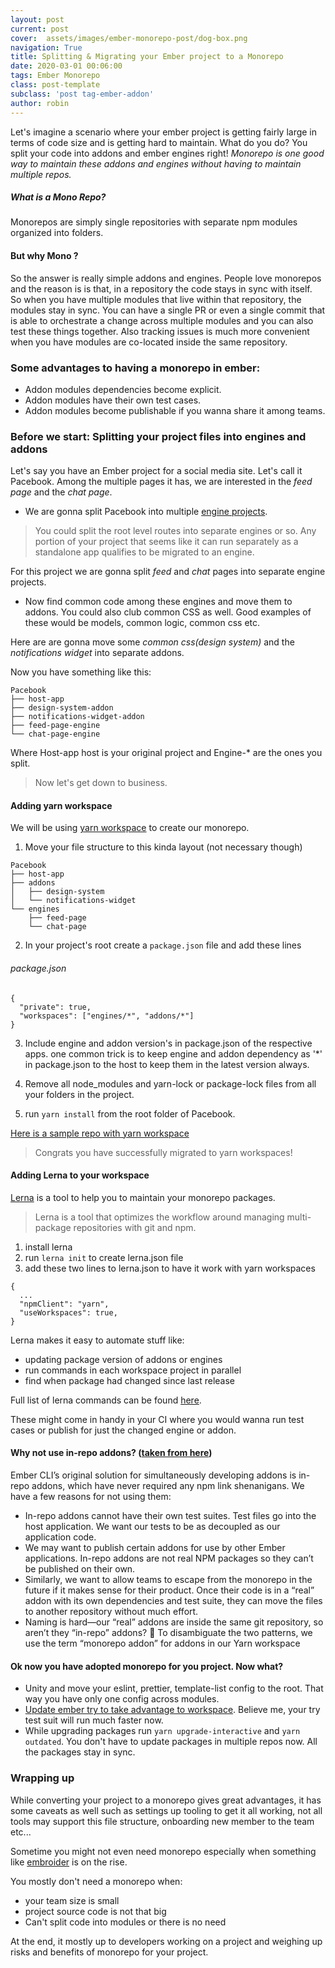 ```yaml
---
layout: post
current: post
cover:  assets/images/ember-monorepo-post/dog-box.png
navigation: True
title: Splitting & Migrating your Ember project to a Monorepo
date: 2020-03-01 00:06:00
tags: Ember Monorepo
class: post-template
subclass: 'post tag-ember-addon'
author: robin
---
```


Let's imagine a scenario where your ember project is getting fairly large in terms of code size and is getting hard to maintain. What do you do?
You split your code into addons and ember engines right! *Monorepo is one good way to maintain these addons and engines without having to maintain multiple repos.*

##### What is a Mono Repo?
Monorepos are simply single repositories with separate npm modules organized into folders.

#### But why Mono ?
So the answer is really simple addons and engines. People love monorepos and the reason is is that, in a repository the code stays in sync with itself.
So when you have multiple modules that live within that repository, the modules stay in sync.
You can have a single PR or even a single commit that is able to orchestrate a change across multiple modules and you can also test these things together.
Also tracking issues is much more convenient when you have modules are co-located inside the same repository.

### Some advantages to having a monorepo in ember:
* Addon modules dependencies become explicit.
* Addon modules have their own test cases.
* Addon modules become publishable if you wanna share it among teams.

### Before we start: Splitting your project files into engines and addons
Let's say you have an Ember project for a social media site. Let's call it Pacebook.
Among the multiple pages it has, we are interested in the *feed page* and the *chat page*.

* We are gonna split Pacebook into multiple [engine projects](http://ember-engines.com/).

> You could split the root level routes into separate engines or so. Any portion of your project that seems like it can run separately as a standalone app qualifies to be migrated to an engine.

For this project we are gonna split *feed* and *chat* pages into separate engine projects.

* Now find common code among these engines and move them to addons. You could also club common CSS as well. Good examples of these would be models, common logic, common css etc.

Here are are gonna move some *common css(design system)* and the *notifications widget* into separate addons.

Now you have something like this:

```
Pacebook
├── host-app
├── design-system-addon
├── notifications-widget-addon
├── feed-page-engine
└── chat-page-engine
```
Where Host-app host is your original project and Engine-* are the ones you split.

> Now let's get down to business.

#### Adding yarn workspace

We will be using [yarn workspace](https://classic.yarnpkg.com/en/docs/workspaces/) to create our monorepo.

1) Move your file structure to this kinda layout (not necessary though)
```
Pacebook
├── host-app
├── addons
│   ├── design-system
│   └── notifications-widget
└── engines
    ├── feed-page
    └── chat-page
```

2) In your project's root create a `package.json` file and add these lines

###### package.json
```
{
  "private": true,
  "workspaces": ["engines/*", "addons/*"]
}
```

3) Include engine and addon version's in package.json of the respective apps.
one common trick is to keep engine and addon dependency as '*' in package.json to the host to keep them in the latest version always.

4) Remove all node_modules and yarn-lock or package-lock files from all your folders in the project.

5) run `yarn install` from the root folder of Pacebook.

[Here is a sample repo with yarn workspace](https://github.com/MalayaliRobz/ember-monorepo-demo)

> Congrats you have successfully migrated to yarn workspaces!

#### Adding Lerna to your workspace

[Lerna](https://lerna.js.org/) is a tool to help you to maintain your monorepo packages.
> Lerna is a tool that optimizes the workflow around managing multi-package repositories with git and npm.

1. install lerna
2. run `lerna init` to create lerna.json file
3. add these two lines to lerna.json to have it work with yarn workspaces
```
{  
  ...
  "npmClient": "yarn",
  "useWorkspaces": true,
}
```

Lerna makes it easy to automate stuff like:
 * updating package version of addons or engines
 * run commands in each workspace project in parallel
 * find when package had changed since last release

Full list of lerna commands can be found [here](https://github.com/lerna/lerna).

These might come in handy in your CI where you would wanna run test cases or publish for just the changed engine or addon.

#### Why not use in-repo addons? ([taken from here](https://medium.com/square-corner-blog/ember-and-yarn-workspaces-fca69dc5d44a))
Ember CLI’s original solution for simultaneously developing addons is in-repo addons, which have never required any npm link shenanigans. We have a few reasons for not using them:

* In-repo addons cannot have their own test suites. Test files go into the host application. We want our tests to be as decoupled as our application code.
* We may want to publish certain addons for use by other Ember applications. In-repo addons are not real NPM packages so they can’t be published on their own.
* Similarly, we want to allow teams to escape from the monorepo in the future if it makes sense for their product. Once their code is in a “real” addon with its own dependencies and test suite, they can move the files to another repository without much effort.
* Naming is hard—our “real” addons are inside the same git repository, so aren’t they “in-repo” addons? 🤯 To disambiguate the two patterns, we use the term “monorepo addon” for addons in our Yarn workspace

#### Ok now you have adopted monorepo for you project. Now what?

* Unity and move your eslint, prettier, template-list config to the root. That way you have only one config across modules.
* [Update ember try to take advantage to workspace](https://github.com/ember-cli/ember-try#workspaces). Believe me, your try test suit will run much faster now.
* While upgrading packages run `yarn upgrade-interactive` and `yarn outdated`. You don't have to update packages in multiple repos now. All the packages stay in sync.

### Wrapping up
While converting your project to a monorepo gives great advantages, it has some caveats as well such as settings up tooling to get it all working, not all tools may support this file structure, onboarding new member to the team etc...

Sometime you might not even need monorepo especially when something like [embroider](https://github.com/embroider-build/embroider) is on the rise.

You mostly don't need a monorepo when:
* your team size is small
* project source code is not that big
* Can't split code into modules or there is no need

At the end, it mostly up to developers working on a project and weighing up risks and benefits of monorepo for your project.








